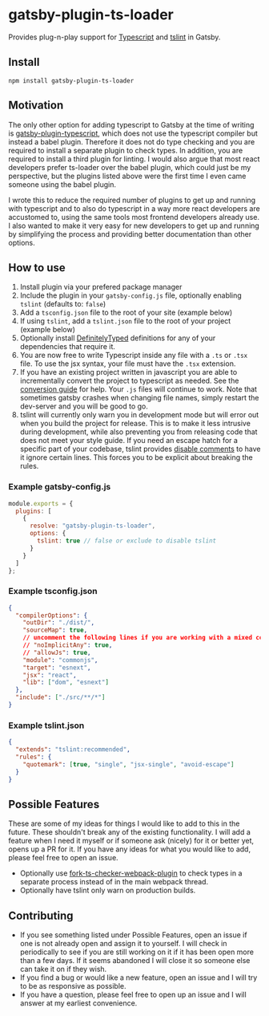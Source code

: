 # gatsby-plugin-ts-loader

Provides plug-n-play support for [Typescript](http://www.typescriptlang.org/) and [tslint](https://palantir.github.io/tslint/) in Gatsby.

## Install

`npm install gatsby-plugin-ts-loader`

## Motivation

The only other option for adding typescript to Gatsby at the time of writing is [gatsby-plugin-typescript](https://github.com/gatsbyjs/gatsby/tree/master/packages/gatsby-plugin-typescript), which does not use the typescript compiler but instead a babel plugin. Therefore it does not do type checking and you are required to install a separate plugin to check types. In addition, you are required to install a third plugin for linting. I would also argue that most react developers prefer ts-loader over the babel plugin, which could just be my perspective, but the plugins listed above were the first time I even came someone using the babel plugin.

I wrote this to reduce the required number of plugins to get up and running with typescript and to also do typescript in a way more react developers are accustomed to, using the same tools most frontend developers already use. I also wanted to make it very easy for new developers to get up and running by simplifying the process and providing better documentation than other options.

## How to use

1. Install plugin via your prefered package manager
1. Include the plugin in your `gatsby-config.js` file, optionally enabling `tslint` (defaults to: `false`)
1. Add a `tsconfig.json` file to the root of your site (example below)
1. If using `tslint`, add a `tslint.json` file to the root of your project (example below)
1. Optionally install [DefinitelyTyped](https://github.com/DefinitelyTyped/DefinitelyTyped) definitions for any of your dependencies that require it.
1. You are now free to write Typescript inside any file with a `.ts` or `.tsx` file. To use the jsx syntax, your file must have the `.tsx` extension.
1. If you have an existing project written in javascript you are able to incrementally convert the project to typescript as needed. See the [conversion guide](https://github.com/Microsoft/TypeScript-React-Conversion-Guide) for help. Your `.js` files will continue to work. Note that sometimes gatsby crashes when changing file names, simply restart the dev-server and you will be good to go.
1. tslint will currently only warn you in development mode but will error out when you build the project for release. This is to make it less intrusive during development, while also preventing you from releasing code that does not meet your style guide. If you need an escape hatch for a specific part of your codebase, tslint provides [disable comments](https://palantir.github.io/tslint/usage/rule-flags/) to have it ignore certain lines. This forces you to be explicit about breaking the rules.

### Example gatsby-config.js

```javascript
module.exports = {
  plugins: [
    {
      resolve: "gatsby-plugin-ts-loader",
      options: {
        tslint: true // false or exclude to disable tslint
      }
    }
  ]
};
```

### Example tsconfig.json

```json
{
  "compilerOptions": {
    "outDir": "./dist/",
    "sourceMap": true,
    // uncomment the following lines if you are working with a mixed code base (both javascript and typescript. Useful when migrating a project)
    // "noImplicitAny": true,
    // "allowJs": true,
    "module": "commonjs",
    "target": "esnext",
    "jsx": "react",
    "lib": ["dom", "esnext"]
  },
  "include": ["./src/**/*"]
}
```

### Example tslint.json

```json
{
  "extends": "tslint:recommended",
  "rules": {
    "quotemark": [true, "single", "jsx-single", "avoid-escape"]
  }
}
```

## Possible Features

These are some of my ideas for things I would like to add to this in the future. These shouldn't break any of the existing functionality. I will add a feature when I need it myself or if someone ask (nicely) for it or better yet, opens up a PR for it. If you have any ideas for what you would like to add, please feel free to open an issue.

- Optionally use [fork-ts-checker-webpack-plugin](https://github.com/Realytics/fork-ts-checker-webpack-plugin) to check types in a separate process instead of in the main webpack thread.
- Optionally have tslint only warn on production builds.

## Contributing

- If you see something listed under Possible Features, open an issue if one is not already open and assign it to yourself. I will check in periodically to see if you are still working on it if it has been open more than a few days. If it seems abandoned I will close it so someone else can take it on if they wish.
- If you find a bug or would like a new feature, open an issue and I will try to be as responsive as possible.
- If you have a question, please feel free to open up an issue and I will answer at my earliest convenience.
